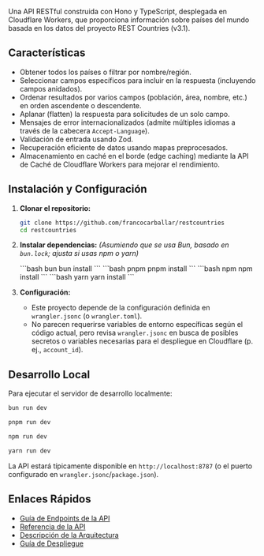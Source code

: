 Una API RESTful construida con Hono y TypeScript, desplegada en Cloudflare Workers, que proporciona información sobre países del mundo basada en los datos del proyecto REST Countries (v3.1).

## Características

- Obtener todos los países o filtrar por nombre/región.
- Seleccionar campos específicos para incluir en la respuesta (incluyendo campos anidados).
- Ordenar resultados por varios campos (población, área, nombre, etc.) en orden ascendente o descendente.
- Aplanar (flatten) la respuesta para solicitudes de un solo campo.
- Mensajes de error internacionalizados (admite múltiples idiomas a través de la cabecera `Accept-Language`).
- Validación de entrada usando Zod.
- Recuperación eficiente de datos usando mapas preprocesados.
- Almacenamiento en caché en el borde (edge caching) mediante la API de Caché de Cloudflare Workers para mejorar el rendimiento.

## Instalación y Configuración

1. **Clonar el repositorio:**

   ```bash
   git clone https://github.com/francocarballar/restcountries
   cd restcountries
   ```

2. **Instalar dependencias:**
   _(Asumiendo que se usa Bun, basado en `bun.lock`; ajusta si usas npm o yarn)_

   <CodeGroup>
   ```bash bun
   bun install
   ```
   ```bash pnpm
   pnpm install
   ```
   ```bash npm
   npm install
   ```
   ```bash yarn
   yarn install
   ```
   </CodeGroup>

3. **Configuración:**
   - Este proyecto depende de la configuración definida en `wrangler.jsonc` (o `wrangler.toml`).
   - No parecen requerirse variables de entorno específicas según el código actual, pero revisa `wrangler.jsonc` en busca de posibles secretos o variables necesarias para el despliegue en Cloudflare (p. ej., `account_id`).

## Desarrollo Local

Para ejecutar el servidor de desarrollo localmente:

<CodeGroup>

```bash bun
bun run dev
```

```bash pnpm
pnpm run dev
```

```bash npm
npm run dev
```

```bash yarn
yarn run dev
```

</CodeGroup>

La API estará típicamente disponible en `http://localhost:8787` (o el puerto configurado en `wrangler.jsonc`/`package.json`).

## Enlaces Rápidos

- [Guía de Endpoints de la API](docs/es/endpoints.md)
- [Referencia de la API](api-reference/overview)
- [Descripción de la Arquitectura](docs/es/architecture.md)
- [Guía de Despliegue](docs/es/deploy.md)

